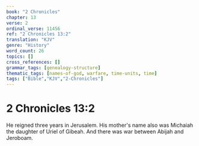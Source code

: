 ```yaml
---
book: "2 Chronicles"
chapter: 13
verse: 2
ordinal_verse: 11456
ref: "2 Chronicles 13:2"
translation: "KJV"
genre: "History"
word_count: 26
topics: []
cross_references: []
grammar_tags: [genealogy-structure]
thematic_tags: [names-of-god, warfare, time-units, time]
tags: ["Bible","KJV","2-Chronicles"]
---
```


# 2 Chronicles 13:2

He reigned three years in Jerusalem. His mother's name also was Michaiah the daughter of Uriel of Gibeah. And there was war between Abijah and Jeroboam.
